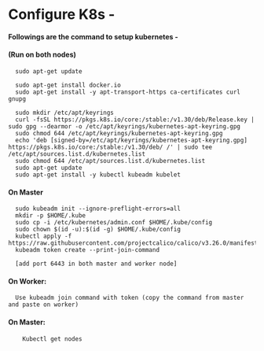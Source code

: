 # Configure K8s -

#### Followings are the command to setup kubernetes -
#### (Run on both nodes)
      sudo apt-get update 
      
      sudo apt-get install docker.io 
      sudo apt-get install -y apt-transport-https ca-certificates curl gnupg
      
      sudo mkdir /etc/apt/keyrings
      curl -fsSL https://pkgs.k8s.io/core:/stable:/v1.30/deb/Release.key | sudo gpg --dearmor -o /etc/apt/keyrings/kubernetes-apt-keyring.gpg
      sudo chmod 644 /etc/apt/keyrings/kubernetes-apt-keyring.gpg
      echo 'deb [signed-by=/etc/apt/keyrings/kubernetes-apt-keyring.gpg] https://pkgs.k8s.io/core:/stable:/v1.30/deb/ /' | sudo tee /etc/apt/sources.list.d/kubernetes.list
      sudo chmod 644 /etc/apt/sources.list.d/kubernetes.list
      sudo apt-get update
      sudo apt-get install -y kubectl kubeadm kubelet
       
#### On Master
      sudo kubeadm init --ignore-preflight-errors=all
      mkdir -p $HOME/.kube
      sudo cp -i /etc/kubernetes/admin.conf $HOME/.kube/config
      sudo chown $(id -u):$(id -g) $HOME/.kube/config
      kubectl apply -f https://raw.githubusercontent.com/projectcalico/calico/v3.26.0/manifests/calico.yaml
      kubeadm token create --print-join-command
       
      [add port 6443 in both master and worker node]
 
#### On Worker:
      Use kubeadm join command with token (copy the command from master and paste on worker)
    
#### On Master:
        Kubectl get nodes
